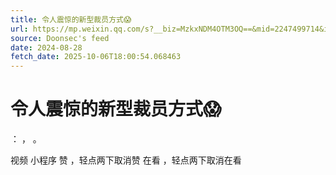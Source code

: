 ```yaml
---
title: 令人震惊的新型裁员方式😱
url: https://mp.weixin.qq.com/s?__biz=MzkxNDM4OTM3OQ==&mid=2247499714&idx=1&sn=5a3884f46807cba313385dc02db8a396
source: Doonsec's feed
date: 2024-08-28
fetch_date: 2025-10-06T18:00:54.068463
---
```


# 令人震惊的新型裁员方式😱

：
，
。

视频
小程序
赞
，轻点两下取消赞
在看
，轻点两下取消在看